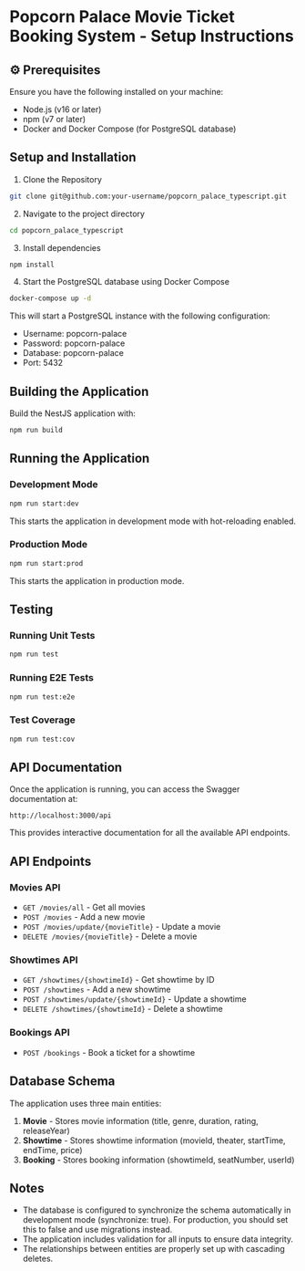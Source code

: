 # Popcorn Palace Movie Ticket Booking System - Setup Instructions

## ⚙️ Prerequisites
Ensure you have the following installed on your machine:
- Node.js (v16 or later)
- npm (v7 or later)
- Docker and Docker Compose (for PostgreSQL database)

## Setup and Installation

1. Clone the Repository
```bash
git clone git@github.com:your-username/popcorn_palace_typescript.git
```

2. Navigate to the project directory

```bash
cd popcorn_palace_typescript
```

3. Install dependencies

```bash
npm install
```

4. Start the PostgreSQL database using Docker Compose

```bash
docker-compose up -d
```

This will start a PostgreSQL instance with the following configuration:
- Username: popcorn-palace
- Password: popcorn-palace
- Database: popcorn-palace
- Port: 5432

## Building the Application

Build the NestJS application with:

```bash
npm run build
```

## Running the Application

### Development Mode

```bash
npm run start:dev
```

This starts the application in development mode with hot-reloading enabled.

### Production Mode

```bash
npm run start:prod
```

This starts the application in production mode.

## Testing

### Running Unit Tests

```bash
npm run test
```

### Running E2E Tests

```bash
npm run test:e2e
```

### Test Coverage

```bash
npm run test:cov
```

## API Documentation

Once the application is running, you can access the Swagger documentation at:

```
http://localhost:3000/api
```

This provides interactive documentation for all the available API endpoints.

## API Endpoints

### Movies API

- `GET /movies/all` - Get all movies
- `POST /movies` - Add a new movie
- `POST /movies/update/{movieTitle}` - Update a movie
- `DELETE /movies/{movieTitle}` - Delete a movie

### Showtimes API

- `GET /showtimes/{showtimeId}` - Get showtime by ID
- `POST /showtimes` - Add a new showtime
- `POST /showtimes/update/{showtimeId}` - Update a showtime
- `DELETE /showtimes/{showtimeId}` - Delete a showtime

### Bookings API

- `POST /bookings` - Book a ticket for a showtime

## Database Schema

The application uses three main entities:

1. **Movie** - Stores movie information (title, genre, duration, rating, releaseYear)
2. **Showtime** - Stores showtime information (movieId, theater, startTime, endTime, price)
3. **Booking** - Stores booking information (showtimeId, seatNumber, userId)

## Notes

- The database is configured to synchronize the schema automatically in development mode (synchronize: true). For production, you should set this to false and use migrations instead.
- The application includes validation for all inputs to ensure data integrity.
- The relationships between entities are properly set up with cascading deletes.
